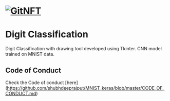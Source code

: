 # [![GitNFT](https://img.shields.io/badge/%F0%9F%94%AE-Open%20in%20GitNFT-darkviolet?style=for-the-badge)](https://gitnft.quine.sh/app/commits/list/repo/MNIST_keras)

# Digit Classification
Digit Classification with drawing tool developed using Tkinter. CNN model trained on MNIST data.

## Code of Conduct 
Check the Code of conduct [here] (https://github.com/shubhdeeprajput/MNIST_keras/blob/master/CODE_OF_CONDUCT.md)
